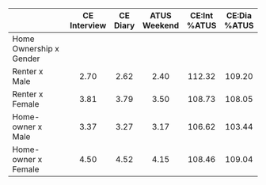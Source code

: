 
|                      | CE<br>Interview |  CE<br>Diary | ATUS<br>Weekend | CE:Int<br>%ATUS | CE:Dia<br>%ATUS |
| -------------------- | :----------: | :----------: | :----------: | :----------: | :----------: |
| Home Ownership x Gender |              |              |              |              |              |
| Renter x Male        |         2.70 |         2.62 |         2.40 |       112.32 |       109.20 |
| Renter x Female      |         3.81 |         3.79 |         3.50 |       108.73 |       108.05 |
| Home-owner x Male    |         3.37 |         3.27 |         3.17 |       106.62 |       103.44 |
| Home-owner x Female  |         4.50 |         4.52 |         4.15 |       108.46 |       109.04 |


